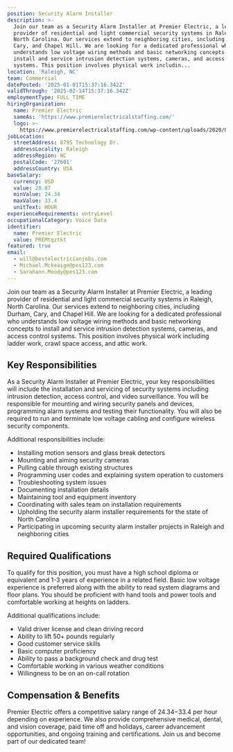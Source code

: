 ```yaml
---
position: Security Alarm Installer
description: >-
  Join our team as a Security Alarm Installer at Premier Electric, a leading
  provider of residential and light commercial security systems in Raleigh,
  North Carolina. Our services extend to neighboring cities, including Durham,
  Cary, and Chapel Hill. We are looking for a dedicated professional who
  understands low voltage wiring methods and basic networking concepts to
  install and service intrusion detection systems, cameras, and access control
  systems. This position involves physical work includin...
location: 'Raleigh, NC'
team: Commercial
datePosted: '2025-01-01T15:37:16.342Z'
validThrough: '2025-02-14T15:37:16.342Z'
employmentType: FULL_TIME
hiringOrganization:
  name: Premier Electric
  sameAs: 'https://www.premierelectricalstaffing.com/'
  logo: >-
    https://www.premierelectricalstaffing.com/wp-content/uploads/2020/05/Premier-Electrical-Staffing-logo.png
jobLocation:
  streetAddress: 8795 Technology Dr.
  addressLocality: Raleigh
  addressRegion: NC
  postalCode: '27601'
  addressCountry: USA
baseSalary:
  currency: USD
  value: 28.87
  minValue: 24.34
  maxValue: 33.4
  unitText: HOUR
experienceRequirements: entryLevel
occupationalCategory: Voice Data
identifier:
  name: Premier Electric
  value: PREMtqztkt
featured: true
email:
  - will@bestelectricianjobs.com
  - Michael.Mckeaige@pes123.com
  - Sarahann.Moody@pes123.com
---
```




Join our team as a Security Alarm Installer at Premier Electric, a leading provider of residential and light commercial security systems in Raleigh, North Carolina. Our services extend to neighboring cities, including Durham, Cary, and Chapel Hill. We are looking for a dedicated professional who understands low voltage wiring methods and basic networking concepts to install and service intrusion detection systems, cameras, and access control systems. This position involves physical work including ladder work, crawl space access, and attic work. 

## Key Responsibilities

As a Security Alarm Installer at Premier Electric, your key responsibilities will include the installation and servicing of security systems including intrusion detection, access control, and video surveillance. You will be responsible for mounting and wiring security panels and devices, programming alarm systems and testing their functionality. You will also be required to run and terminate low voltage cabling and configure wireless security components. 

Additional responsibilities include:
* Installing motion sensors and glass break detectors
* Mounting and aiming security cameras
* Pulling cable through existing structures
* Programming user codes and explaining system operation to customers
* Troubleshooting system issues
* Documenting installation details
* Maintaining tool and equipment inventory
* Coordinating with sales team on installation requirements
* Upholding the security alarm installer requirements for the state of North Carolina
* Participating in upcoming security alarm installer projects in Raleigh and neighboring cities

## Required Qualifications

To qualify for this position, you must have a high school diploma or equivalent and 1-3 years of experience in a related field. Basic low voltage experience is preferred along with the ability to read system diagrams and floor plans. You should be proficient with hand tools and power tools and comfortable working at heights on ladders. 

Additional qualifications include:
* Valid driver license and clean driving record
* Ability to lift 50+ pounds regularly
* Good customer service skills
* Basic computer proficiency
* Ability to pass a background check and drug test
* Comfortable working in various weather conditions
* Willingness to be on an on-call rotation

## Compensation & Benefits

Premier Electric offers a competitive salary range of $24.34-$33.4 per hour depending on experience. We also provide comprehensive medical, dental, and vision coverage, paid time off and holidays, career advancement opportunities, and ongoing training and certifications. Join us and become part of our dedicated team!
